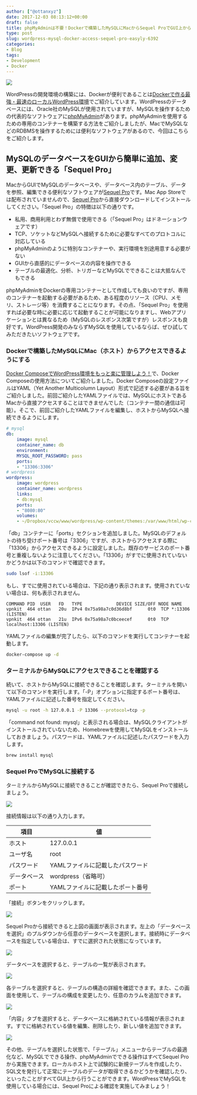 ```yaml
---
author: ["@ottanxyz"]
date: 2017-12-03 08:13:12+00:00
draft: false
title: phpMyAdminは不要！Dockerで構築したMySQLにMacからSequel ProでGUI上からデータベースを簡単に編集する
type: post
slug: wordpress-mysql-docker-access-sequel-pro-easyly-6392
categories:
- Blog
tags:
- Development
- Docker
---
```


![](/uploads/2017/12/171203-5a237a8ae9047.png)

WordPressの開発環境の構築には、Dockerが便利であることは[Dockerで作る最強・最速のローカルWordPress環境](/posts/2016/10/docker-wordpress-best-practice-5164/)でご紹介しています。WordPressのデータベースには、Oracle社のMySQLが使用されていますが、MySQLを操作するための代表的なソフトウェアに[phpMyAdmin](https://www.phpmyadmin.net/)があります。phpMyAdminを使用するための専用のコンテナーを構築する方法をご紹介しましたが、MacでMySQLなどのRDBMSを操作するためには便利なソフトウェアがあるので、今回はこちらをご紹介します。

## MySQLのデータベースをGUIから簡単に追加、変更、更新できる「Sequel Pro」

MacからGUIでMySQLのデータベースや、データベース内のテーブル、データを参照、編集できる便利なソフトウェアが[Sequel Pro](https://www.sequelpro.com/)です。Mac App Storeでは配布されていませんので、[Sequel Pro](https://www.sequelpro.com/)から直接ダウンロードしてインストールしてください。「Sequel Pro」の特徴は以下の通りです。

-   私用、商用利用とわず無償で使用できる（「Sequel Pro」はドネーションウェアです）
-   TCP、ソケットなどMySQLへ接続するために必要なすべてのプロトコルに対応している
-   phpMyAdminのように特別なコンテナーや、実行環境を別途用意する必要がない
-   GUIから直感的にデータベースの内容を操作できる
-   テーブルの最適化、分析、トリガーなどMySQLでできることは大抵なんでもできる

phpMyAdminをDockerの専用コンテナーとして作成しても良いのですが、専用のコンテナーを起動する必要があるため、ある程度のリソース（CPU、メモリ、ストレージ等）を消費することになります。その点、「Sequel Pro」を使用すれば必要な時に必要に応じて起動することが可能になりますし、Webアプリケーションとは異なるため（MySQLのレスポンス次第ですが）レスポンスも良好です。WordPress開発のみならずMySQLを使用しているならば、ぜひ試してみただきたいソフトウェアです。

### Dockerで構築したMySQLにMac（ホスト）からアクセスできるようにする

[Docker ComposeでWordPress環境をもっと楽に管理しよう！](/posts/2017/04/docker-compose-wordpress-5694/)で、Docker Composeの使用方法についてご紹介しました。Docker Composeの設定ファイルはYAML（Yet Another Multicolumn Layout）形式で記述する必要がある旨をご紹介しました。前回ご紹介したYAMLファイルでは、MySQLにホストであるMacから直接アクセスすることはできませんでした（コンテナー間の通信は可能）。そこで、前回ご紹介したYAMLファイルを編集し、ホストからMySQLへ接続できるようにします。

```yaml
# mysql
db:
	image: mysql
	container_name: db
	environment:
	MYSQL_ROOT_PASSWORD: pass
	ports:
	- "13306:3306"
# wordpress
wordpress:
	image: wordpress
	container_name: wordpress
	links:
	- db:mysql
	ports:
	- "8080:80"
	volumes:
	- ~/Dropbox/vccw/www/wordpress/wp-content/themes:/var/www/html/wp-content/themes:cached
```

「db」コンテナーに「ports」セクションを追加しました。MySQLのデフォルトの待ち受けポート番号は「3306」ですが、ホストからアクセスする際に「13306」からアクセスできるように設定しました。既存のサービスのポート番号と重複しないように注意してください。「13306」がすでに使用されていないかどうかは以下のコマンドで確認できます。

```bash
sudo lsof -i:13306
```

もし、すでに使用されている場合は、下記の通り表示されます。使用されていない場合は、何も表示されません。

    COMMAND PID  USER   FD   TYPE             DEVICE SIZE/OFF NODE NAME
    vpnkit  464 ottan   20u  IPv4 0x75a98a7c0d36d8bf      0t0  TCP *:13306 (LISTEN)
    vpnkit  464 ottan   21u  IPv6 0x75a98a7c0bceecef      0t0  TCP localhost:13306 (LISTEN)

YAMLファイルの編集が完了したら、以下のコマンドを実行してコンテナーを起動します。

```bash
docker-compose up -d
```

### ターミナルからMySQLにアクセスできることを確認する

続いて、ホストからMySQLに接続できることを確認します。ターミナルを開いて以下のコマンドを実行します。「-P」オプションに指定するポート番号は、YAMLファイルに記述した番号を指定してください。

```bash
mysql -u root -h 127.0.0.1 -P 13306 --protocol=tcp -p
```

「command not found: mysql」と表示される場合は、MySQLクライアントがインストールされていないため、Homebrewを使用してMySQLをインストールしておきましょう。パスワードは、YAMLファイルに記述したパスワードを入力します。

```bash
brew install mysql
```

### Sequel ProでMySQLに接続する

ターミナルからMySQLに接続できることが確認できたら、Sequel Proで接続しましょう。

![](/uploads/2017/12/171203-5a237aa0adc22.png)

接続情報は以下の通り入力します。

| 項目     | 値                  |
| ------ | ------------------ |
| ホスト    | 127.0.0.1          |
| ユーザ名   | root               |
| パスワード  | YAMLファイルに記載したパスワード |
| データベース | wordpress（省略可）     |
| ポート    | YAMLファイルに記載したポート番号 |

「接続」ボタンをクリックします。

![](/uploads/2017/12/171203-5a237ae007b1e.png)

Sequel Proから接続できると上図の画面が表示されます。左上の「データベースを選択」のプルダウンから任意のデータベースを選択します。接続時にデータベースを指定している場合は、すでに選択された状態になっています。

![](/uploads/2017/12/171203-5a237b060afca.png)

データベースを選択すると、テーブルの一覧が表示されます。

![](/uploads/2017/12/171203-5a237b5fcd99d.png)

各テーブルを選択すると、テーブルの構造の詳細を確認できます。また、この画面を使用して、テーブルの構成を変更したり、任意のカラムを追加できます。

![](/uploads/2017/12/171203-5a237b67b3039.png)

「内容」タブを選択すると、データベースに格納されている情報が表示されます。すでに格納されている値を編集、削除したり、新しい値を追加できます。

![](/uploads/2017/12/171203-5a23af8ad8d6d.png)

その他、テーブルを選択した状態で、「テーブル」メニューからテーブルの最適化など、MySQLでできる操作、phpMyAdminでできる操作はすべてSequel Proから実施できます。ローカルホスト上で試験的に新規テーブルを作成したり、SQL文を発行して正常にテーブルのデータが取得できるかどうかを確認したり、といったことがすべてGUI上から行うことができます。WordPressでMySQLを使用している場合には、Sequel Proによる確認を実施してみましょう！
